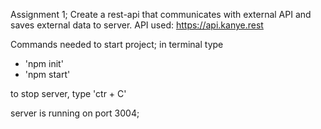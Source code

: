 Assignment 1; 
Create a rest-api that communicates with external API and saves external data to server. 
API used: https://api.kanye.rest



Commands needed to start project; 
in terminal type
- 'npm init' 
- 'npm start'

to stop server, type 'ctr + C'

server is running on port 3004; 